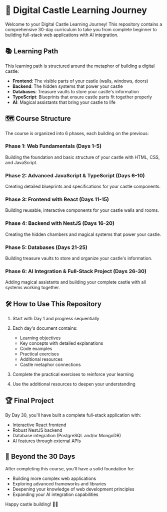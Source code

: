 # 🏰 Digital Castle Learning Journey

Welcome to your Digital Castle Learning Journey! This repository contains a comprehensive 30-day curriculum to take you from complete beginner to building full-stack web applications with AI integration.

## 📚 Learning Path

This learning path is structured around the metaphor of building a digital castle:

- **Frontend**: The visible parts of your castle (walls, windows, doors)
- **Backend**: The hidden systems that power your castle
- **Databases**: Treasure vaults to store your castle's information
- **TypeScript**: Blueprints that ensure castle parts fit together properly
- **AI**: Magical assistants that bring your castle to life

## 🗺️ Course Structure

The course is organized into 6 phases, each building on the previous:

### Phase 1: Web Fundamentals (Days 1-5)
Building the foundation and basic structure of your castle with HTML, CSS, and JavaScript.

### Phase 2: Advanced JavaScript & TypeScript (Days 6-10)
Creating detailed blueprints and specifications for your castle components.

### Phase 3: Frontend with React (Days 11-15)
Building reusable, interactive components for your castle walls and rooms.

### Phase 4: Backend with NestJS (Days 16-20)
Creating the hidden chambers and magical systems that power your castle.

### Phase 5: Databases (Days 21-25)
Building treasure vaults to store and organize your castle's information.

### Phase 6: AI Integration & Full-Stack Project (Days 26-30)
Adding magical assistants and building your complete castle with all systems working together.

## 🛠️ How to Use This Repository

1. Start with Day 1 and progress sequentially
2. Each day's document contains:
   - Learning objectives
   - Key concepts with detailed explanations
   - Code examples
   - Practical exercises
   - Additional resources
   - Castle metaphor connections
   
3. Complete the practical exercises to reinforce your learning
4. Use the additional resources to deepen your understanding

## 🏆 Final Project

By Day 30, you'll have built a complete full-stack application with:
- Interactive React frontend
- Robust NestJS backend
- Database integration (PostgreSQL and/or MongoDB)
- AI features through external APIs

## 🚀 Beyond the 30 Days

After completing this course, you'll have a solid foundation for:
- Building more complex web applications
- Exploring advanced frameworks and libraries
- Deepening your knowledge of web development principles
- Expanding your AI integration capabilities

Happy castle building! 🏰✨ 